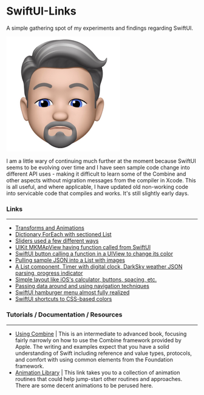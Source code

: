 # SwiftUI-Links
A simple gathering spot of my experiments and findings regarding SwiftUI. 

![Eric Dolecki](./ericd.png)

I am a little wary of continuing much further at the moment because SwiftUI seems to be evolving over time and I have seen sample code change into different API uses - making it difficult to learn some of the Combine and other aspects without migration messages from the compiler in Xcode. This is all useful, and where applicable, I have updated old non-working code into servicable code that compiles and works. It's still slightly early days.

### Links
***
* [Transforms and Animations](https://github.com/Eric-Dolecki-Bose/SwiftUI-Transforms)
* [Dictionary ForEach with sectioned List](https://github.com/Eric-Dolecki-Bose/SwiftUI-Transforms)
* [Sliders used a few different ways](https://github.com/Eric-Dolecki-Bose/SwiftUI-Sliders)
* [UIKit MKMApView having function called from SwiftUI](https://github.com/Eric-Dolecki-Bose/UIKit-In-SwiftUI)
* [SwiftUI button calling a function in a UIView to change its color](https://github.com/Eric-Dolecki-Bose/swiftui-comm)
* [Pulling sample JSON into a List with images](https://github.com/Eric-Dolecki-Bose/Swift-UI-2)
* [A List component, Timer with digital clock, DarkSky weather JSON parsing, progress indicator](https://github.com/Eric-Dolecki-Bose/Swift-UI-1)
* [Simple layout like iOS's calculator, buttons, spacing, etc.](https://github.com/Eric-Dolecki-Bose/Swift-Calc)
* [Passing data around and using navigation techniques](https://github.com/Eric-Dolecki-Bose/SwiftUI-Nav)
* [SwiftUI hamburger menu almost fully realized](https://github.com/Eric-Dolecki-Bose/SwiftUI-Hamburger-Menu)
* [SwiftUI shortcuts to CSS-based colors](https://github.com/Eric-Dolecki-Bose/SwiftUI-Colors)

### Tutorials / Documentation / Resources
***
* [Using Combine](https://heckj.github.io/swiftui-notes/) | This is an intermediate to advanced book, focusing fairly narrowly on how to use the Combine framework provided by Apple. The writing and examples expect that you have a solid understanding of Swift including reference and value types, protocols, and comfort with using common elements from the Foundation framework.
* [Animation Library](https://github.com/amosgyamfi/swiftui-animation-library) | This link takes you to a collection of animation routines that could help jump-start other routines and approaches. There are some decent animations to be perused here.
